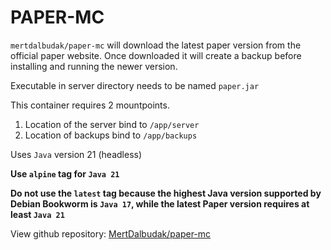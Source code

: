 # PAPER-MC

`mertdalbudak/paper-mc` will download the latest paper version from the official paper website. Once downloaded it will create a backup before installing and running the newer version.

Executable in server directory needs to be named `paper.jar`

This container requires 2 mountpoints.
1. Location of the server bind to `/app/server`
2. Location of backups bind to `/app/backups`

Uses `Java` version 21 (headless)

<b>Use `alpine` tag for `Java 21`</b>

<b>Do not use the `latest` tag because the highest Java version supported by Debian Bookworm is `Java 17`, while the latest Paper version requires at least `Java 21`</b>
<br>

View github repository: [MertDalbudak/paper-mc](https://github.com/MertDalbudak/paper-mc)